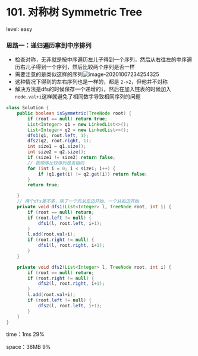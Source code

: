 # 101. 对称树 Symmetric Tree

level: easy



### 思路一：递归遍历拿到中序排列

- 检查对称，无非就是按中序遍历左儿子得到一个序列，然后从右往左的中序遍历右儿子得到一个序列，然后比较两个序列是否一样
- 需要注意的是类似这样的序列![image-20201007234254325](C:\Users\chen\AppData\Roaming\Typora\typora-user-images\image-20201007234254325.png)
- 这种情况下得到的左右序列也是一样的，都是 `2->2`，但他并不对称
- 解决方法是dfs的时候保存一个递增的`i`，然后在加入链表的时候加入 `node.val+i`这样就避免了相同数字导致相同序列的问题



```java
class Solution {
    public boolean isSymmetric(TreeNode root) {
        if (root == null) return true;
        List<Integer> q1 = new LinkedList<>();
        List<Integer> q2 = new LinkedList<>();
        dfs1(q1, root.left, 1);
        dfs2(q2, root.right, 1);
        int size1 = q1.size();
        int size2 = q2.size();
        if (size1 != size2) return false;
        // 按顺序比较序列是否相同
        for (int i = 0; i < size1; i++) {
            if (q1.get(i) != q2.get(i)) return false;
        }
        return true;

    }
	// 两个dfs差不多，除了一个先从左边开始，一个从右边开始
    private void dfs1(List<Integer> l, TreeNode root, int i) {
        if (root == null) return;
        if (root.left != null) {
            dfs1(l, root.left, i+1);
        }
        l.add(root.val+i);
        if (root.right != null) {
            dfs1(l, root.right, i+1);
        }
    }

    private void dfs2(List<Integer> l, TreeNode root, int i) {
        if (root == null) return;
        if (root.right != null) {
            dfs2(l, root.right, i+1);
        }
        l.add(root.val+i);
        if (root.left != null) {
            dfs2(l, root.left, i+1);
        }
    }
}
```

 

time：1ms 29%

space：38MB 9%